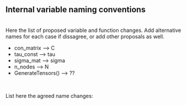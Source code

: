 ## Internal variable naming conventions


<br/>
Here the list of proposed variable and function changes. Add alternative names for each case if dissagree, or add other proposals as well.

- con_matrix --> C
- tau_const --> tau
- sigma_mat --> sigma
- n_nodes --> N
- GenerateTensors() --> ??



<br/>

List here the agreed name changes:




